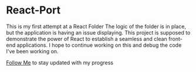 # React-Port

This is my first attempt at a React Folder
The logic of the folder is in place, but the application is having an issue displaying. This project is supposed to demonstrate the power of React to establish a seamless and clean front-end applications. I hope to continue working on this and debug the code I've been working on.

[Follow Me](https://github.com/ScoBoFoSho) to stay updated with my progress